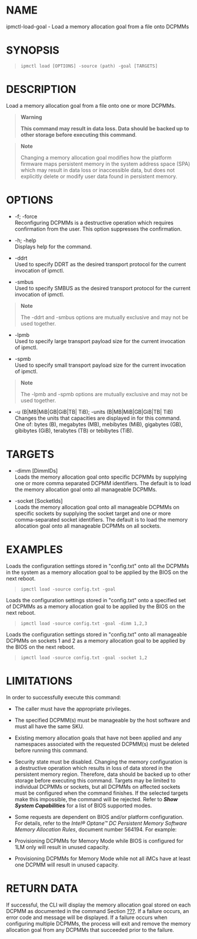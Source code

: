 # NAME

ipmctl-load-goal - Load a memory allocation goal from a file onto DCPMMs

# SYNOPSIS

> 
> 
>     ipmctl load [OPTIONS] -source (path) -goal [TARGETS]

# DESCRIPTION

Load a memory allocation goal from a file onto one or more DCPMMs.

> **Warning**
> 
> **This command may result in data loss. Data should be backed up to
> other storage before executing this command**.

> **Note**
> 
> Changing a memory allocation goal modifies how the platform firmware
> maps persistent memory in the system address space (SPA) which may
> result in data loss or inaccessible data, but does not explicitly
> delete or modify user data found in persistent memory.

# OPTIONS

  - \-f; -force  
    Reconfiguring DCPMMs is a destructive operation which requires
    confirmation from the user. This option suppresses the confirmation.

  - \-h; -help  
    Displays help for the command.

  - \-ddrt  
    Used to specify DDRT as the desired transport protocol for the
    current invocation of ipmctl.

  - \-smbus  
    Used to specify SMBUS as the desired transport protocol for the
    current invocation of ipmctl.

> **Note**
> 
> The -ddrt and -smbus options are mutually exclusive and may not be
> used together.

  - \-lpmb  
    Used to specify large transport payload size for the current
    invocation of ipmctl.

  - \-spmb  
    Used to specify small transport payload size for the current
    invocation of ipmctl.

> **Note**
> 
> The -lpmb and -spmb options are mutually exclusive and may not be used
> together.

  - \-u (B|MB|MiB|GB|GiB|TB| TiB); -units (B|MB|MiB|GB|GiB|TB| TiB)  
    Changes the units that capacities are displayed in for this command.
    One of: bytes (B), megabytes (MB), mebibytes (MiB), gigabytes (GB),
    gibibytes (GiB), terabytes (TB) or tebibytes (TiB).

# TARGETS

  - \-dimm \[DimmIDs\]  
    Loads the memory allocation goal onto specific DCPMMs by supplying
    one or more comma separated DCPMM identifiers. The default is to
    load the memory allocation goal onto all manageable DCPMMs.

  - \-socket \[SocketIds\]  
    Loads the memory allocation goal onto all manageable DCPMMs on
    specific sockets by supplying the socket target and one or more
    comma-separated socket identifiers. The default is to load the
    memory allocation goal onto all manageable DCPMMs on all sockets.

# EXAMPLES

Loads the configuration settings stored in "config.txt" onto all the
DCPMMs in the system as a memory allocation goal to be applied by the
BIOS on the next reboot.

> 
> 
>     ipmctl load -source config.txt -goal

Loads the configuration settings stored in "config.txt" onto a specified
set of DCPMMs as a memory allocation goal to be applied by the BIOS on
the next reboot.

> 
> 
>     ipmctl load -source config.txt -goal -dimm 1,2,3

Loads the configuration settings stored in "config.txt" onto all
manageable DCPMMs on sockets 1 and 2 as a memory allocation goal to be
applied by the BIOS on the next reboot.

> 
> 
>     ipmctl load -source config.txt -goal -socket 1,2

# LIMITATIONS

In order to successfully execute this command:

  - The caller must have the appropriate privileges.

  - The specified DCPMM(s) must be manageable by the host software and
    must all have the same SKU.

  - Existing memory allocation goals that have not been applied and any
    namespaces associated with the requested DCPMM(s) must be deleted
    before running this command.

  - Security state must be disabled. Changing the memory configuration
    is a destructive operation which results in loss of data stored in
    the persistent memory region. Therefore, data should be backed up to
    other storage before executing this command. Targets may be limited
    to individual DCPMMs or sockets, but all DCPMMs on affected sockets
    must be configured when the command finishes. If the selected
    targets make this impossible, the command will be rejected. Refer to
    ***Show System Capabilities*** for a list of BIOS supported modes.

  - Some requests are dependent on BIOS and/or platform configuration.
    For details, refer to the *Intel® Optane™ DC Persistent Memory
    Software Memory Allocation Rules*, document number 564194. For
    example:

  - Provisioning DCPMMs for Memory Mode while BIOS is configured for 1LM
    only will result in unused capacity.

  - Provisioning DCPMMs for Memory Mode while not all iMCs have at least
    one DCPMM will result in unused capacity.

# RETURN DATA

If successful, the CLI will display the memory allocation goal stored on
each DCPMM as documented in the command Section
[???](#Show%20Memory%20Allocation%20Goal). If a failure occurs, an error
code and message will be displayed. If a failure occurs when configuring
multiple DCPMMs, the process will exit and remove the memory allocation
goal from any DCPMMs that succeeded prior to the failure.
